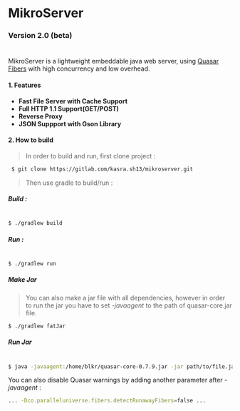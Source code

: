 # MikroServer
### Version 2.0 (beta)
#
MikroServer is a lightweight embeddable java web server, using [Quasar Fibers](http://docs.paralleluniverse.co/quasar/) with high concurrency and low overhead.
#### 1. Features
* __Fast File Server with Cache Support__
* __Full HTTP 1.1 Support(GET/POST)__
* __Reverse Proxy__
* __JSON Suppport with Gson Library__

#### 2. How to build
>In order to build and run, first clone project :
```sh
 $ git clone https://gitlab.com/kasra.sh13/mikroserver.git
```

>Then use gradle to build/run :
##### Build :
#
```sh
$ ./gradlew build
```
##### Run :
#
```sh
$ ./gradlew run
```

##### Make Jar
> You can also make a jar file with all dependencies, however in order to run the jar you have to set _-javaagent_ to the path of quasar-core.jar file.
```sh
$ ./gradlew fatJar
```
##### Run Jar
#
```sh
$ java -javaagent:/home/blkr/quasar-core-0.7.9.jar -jar path/to/file.jar
```
You can also disable Quasar warnings by adding another parameter after _-javaagent_ :
```sh 
... -Dco.paralleluniverse.fibers.detectRunawayFibers=false ...
```
